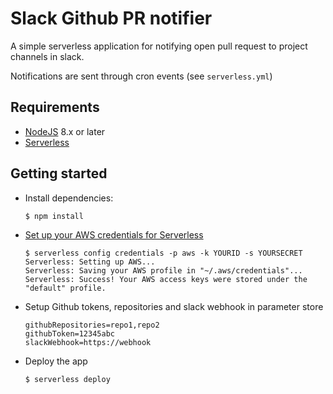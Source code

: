 # Slack Github PR notifier

A simple serverless application for notifying open pull request to project channels in slack.

Notifications are sent through cron events (see `serverless.yml`)

## Requirements

* [NodeJS](https://nodejs.org/en/) 8.x or later
* [Serverless](https://serverless.com/framework/docs/getting-started/)

## Getting started

* Install dependencies:

  ```
  $ npm install
  ```

* [Set up your AWS credentials for Serverless](https://serverless.com/framework/docs/providers/aws/guide/credentials/)
  ```
  $ serverless config credentials -p aws -k YOURID -s YOURSECRET
  Serverless: Setting up AWS...
  Serverless: Saving your AWS profile in "~/.aws/credentials"...
  Serverless: Success! Your AWS access keys were stored under the "default" profile.
  ```

* Setup Github tokens, repositories and slack webhook in parameter store
  ```
  githubRepositories=repo1,repo2
  githubToken=12345abc
  slackWebhook=https://webhook
  ```

* Deploy the app

  ```
  $ serverless deploy
  ```